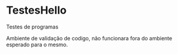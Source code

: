 # TestesHello
Testes de programas

Ambiente de validação de codigo, não funcionara fora do ambiente esperado para o mesmo.
